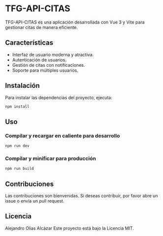 # TFG-API-CITAS

TFG-API-CITAS es una aplicación desarrollada con Vue 3 y Vite para gestionar citas de manera eficiente.

## Características

- Interfaz de usuario moderna y atractiva.
- Autenticación de usuarios.
- Gestión de citas con notificaciones.
- Soporte para múltiples usuarios.

## Instalación

Para instalar las dependencias del proyecto, ejecuta:

```sh
npm install
```

## Uso

### Compilar y recargar en caliente para desarrollo

```sh
npm run dev
```

### Compilar y minificar para producción

```sh
npm run build
```

## Contribuciones

Las contribuciones son bienvenidas. Si deseas contribuir, por favor abre un issue o envía un pull request.

## Licencia
Alejandro Olías Alcázar
Este proyecto está bajo la Licencia MIT.






